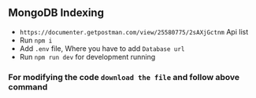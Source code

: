 ## MongoDB Indexing
* `https://documenter.getpostman.com/view/25580775/2sAXjGctnm` Api list
* Run `npm i`
* Add `.env` file, Where you have to add `Database url`
* Run `npm run dev` for development running

### For modifying the code `download the file` and follow above command
